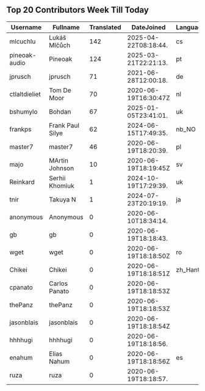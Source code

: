 ## Top 20 Contributors Week Till Today ##
|Username|Fullname|Translated|DateJoined|Language|
|--------|--------|----------|----------|-------|
|mlcuchlu|Lukáš Mlčůch|142|2025-04-22T08:18:44.|cs|
|pineoak-audio|Pineoak|124|2025-03-21T22:21:13.|pt|
|jprusch|jprusch|71|2021-06-28T12:00:18.|de|
|ctlaltdieliet|Tom De Moor|70|2020-06-19T16:30:47Z|nl|
|bshumylo|Bohdan|67|2025-01-05T23:41:01.|uk|
|frankps|Frank Paul Silye|62|2024-06-15T17:49:35.|nb_NO|
|master7|master7|46|2020-06-19T18:20:39.|pl|
|majo|MArtin Johnson|10|2020-06-19T18:19:45Z|sv|
|Reinkard|Serhii Khomiuk|1|2024-10-19T17:29:39.|uk|
|tnir|Takuya N|1|2024-07-23T20:19:19.|ja|
|anonymous|Anonymous|0|2020-06-10T18:34:14.||
|gb|gb|0|2020-06-19T18:18:43.||
|wget|wget|0|2020-06-19T18:18:50Z|ro|
|Chikei|Chikei|0|2020-06-19T18:18:51Z|zh_Hant|
|cpanato|Carlos Panato|0|2020-06-19T18:18:53Z||
|thePanz|thePanz|0|2020-06-19T18:18:53Z||
|jasonblais|jasonblais|0|2020-06-19T18:18:54Z||
|hhhhugi|hhhhugi|0|2020-06-19T18:18:56.||
|enahum|Elias  Nahum|0|2020-06-19T18:18:56Z|es|
|ruza|ruza|0|2020-06-19T18:18:57.||
